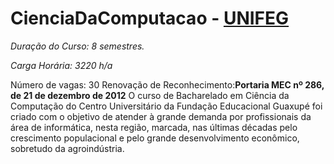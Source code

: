 # CienciaDaComputacao - [UNIFEG](https://www.unifeg.edu.br/webacademico/site/descricaocurso.jsp?codigocurso=101)

*Duração do Curso: 8 semestres.*

*Carga Horária: 3220 h/a*

Número de vagas: 30
Renovação de Reconhecimento:**Portaria MEC nº 286, de 21 de dezembro de 2012** O curso de Bacharelado em Ciência da Computação do Centro Universitário da Fundação Educacional Guaxupé foi criado com o objetivo de atender à grande demanda por profissionais da área de informática, nesta região, marcada, nas últimas décadas pelo crescimento populacional e pelo grande desenvolvimento econômico, sobretudo da agroindústria. 

